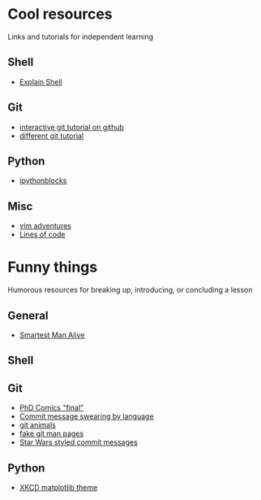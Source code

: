 # Cool resources

Links and tutorials for independent learning

## Shell
* [Explain Shell](http://explainshell.com/)

## Git
* [interactive git tutorial on github](https://try.github.io/levels/1/challenges/1) 
* [different git tutorial](http://pcottle.github.io/learnGitBranching/)

## Python
* [ipythonblocks](http://ipythonblocks.org/)

## Misc
* [vim adventures](http://vim-adventures.com/)
* [Lines of code](http://ilovecharts.tumblr.com/post/65446053343/so-much-code)

# Funny things

Humorous resources for breaking up, introducing, or concluding a lesson

## General
* [Smartest Man Alive](http://whatshouldwecallgradschool.tumblr.com/post/98911397272/when-i-successfully-debug-my-sas-code)

## Shell

## Git
* [PhD Comics "final"](http://www.phdcomics.com/comics.php?f=1531)
* [Commit message swearing by language](http://ilovecharts.tumblr.com/post/75840947391/chriscodes-percentage-of-github-commit-messages)
* [git animals](http://git-animals.tumblr.com/)
* [fake git man pages](http://git-man-page-generator.lokaltog.net/)
* [Star Wars styled commit messages](http://starlogs.net)

## Python
* [XKCD matplotlib theme](http://matplotlib.org/examples/showcase/xkcd.html)